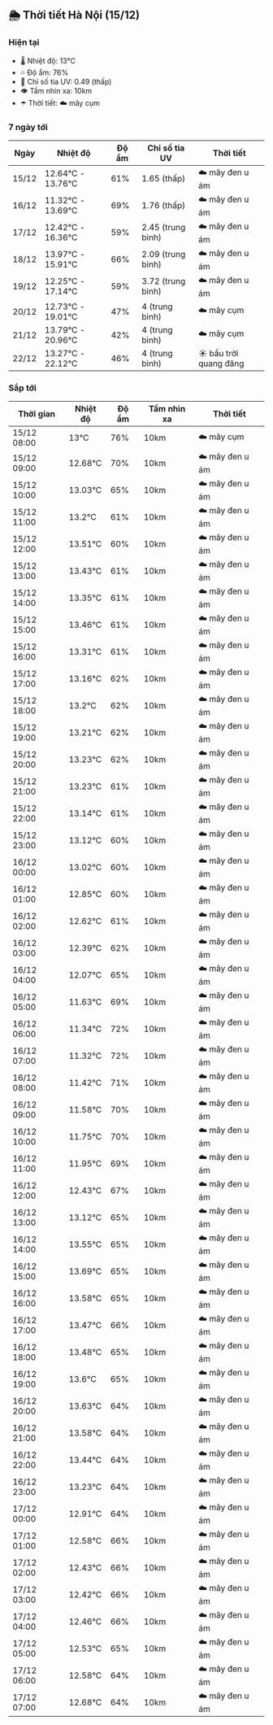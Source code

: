 ## 🌦️ Thời tiết Hà Nội (15/12)

### Hiện tại

- 🌡️ Nhiệt độ: 13℃
- 💦 Độ ẩm: 76%
- 🌟 Chỉ số tia UV: 0.49 (thấp)
- 👁️ Tầm nhìn xa: 10km
- ☂️ Thời tiết: ☁️ mây cụm

### 7 ngày tới

| Ngày | Nhiệt độ | Độ ẩm | Chỉ số tia UV | Thời tiết |
| --- | --- | --- | --- | --- |
| 15/12 | 12.64℃ - 13.76℃ | 61% | 1.65 (thấp) | ☁️ mây đen u ám |
| 16/12 | 11.32℃ - 13.69℃ | 69% | 1.76 (thấp) | ☁️ mây đen u ám |
| 17/12 | 12.42℃ - 16.36℃ | 59% | 2.45 (trung bình) | ☁️ mây đen u ám |
| 18/12 | 13.97℃ - 15.91℃ | 66% | 2.09 (trung bình) | ☁️ mây đen u ám |
| 19/12 | 12.25℃ - 17.14℃ | 59% | 3.72 (trung bình) | ☁️ mây đen u ám |
| 20/12 | 12.73℃ - 19.01℃ | 47% | 4 (trung bình) | ☁️ mây cụm |
| 21/12 | 13.79℃ - 20.96℃ | 42% | 4 (trung bình) | ☁️ mây cụm |
| 22/12 | 13.27℃ - 22.12℃ | 46% | 4 (trung bình) | ☀️ bầu trời quang đãng |

### Sắp tới

| Thời gian | Nhiệt độ | Độ ẩm | Tầm nhìn xa | Thời tiết |
| --- | --- | --- | --- | --- |
| 15/12 08:00 | 13℃ | 76% | 10km | ☁️ mây cụm |
| 15/12 09:00 | 12.68℃ | 70% | 10km | ☁️ mây đen u ám |
| 15/12 10:00 | 13.03℃ | 65% | 10km | ☁️ mây đen u ám |
| 15/12 11:00 | 13.2℃ | 61% | 10km | ☁️ mây đen u ám |
| 15/12 12:00 | 13.51℃ | 60% | 10km | ☁️ mây đen u ám |
| 15/12 13:00 | 13.43℃ | 61% | 10km | ☁️ mây đen u ám |
| 15/12 14:00 | 13.35℃ | 61% | 10km | ☁️ mây đen u ám |
| 15/12 15:00 | 13.46℃ | 61% | 10km | ☁️ mây đen u ám |
| 15/12 16:00 | 13.31℃ | 61% | 10km | ☁️ mây đen u ám |
| 15/12 17:00 | 13.16℃ | 62% | 10km | ☁️ mây đen u ám |
| 15/12 18:00 | 13.2℃ | 62% | 10km | ☁️ mây đen u ám |
| 15/12 19:00 | 13.21℃ | 62% | 10km | ☁️ mây đen u ám |
| 15/12 20:00 | 13.23℃ | 62% | 10km | ☁️ mây đen u ám |
| 15/12 21:00 | 13.23℃ | 61% | 10km | ☁️ mây đen u ám |
| 15/12 22:00 | 13.14℃ | 61% | 10km | ☁️ mây đen u ám |
| 15/12 23:00 | 13.12℃ | 60% | 10km | ☁️ mây đen u ám |
| 16/12 00:00 | 13.02℃ | 60% | 10km | ☁️ mây đen u ám |
| 16/12 01:00 | 12.85℃ | 60% | 10km | ☁️ mây đen u ám |
| 16/12 02:00 | 12.62℃ | 61% | 10km | ☁️ mây đen u ám |
| 16/12 03:00 | 12.39℃ | 62% | 10km | ☁️ mây đen u ám |
| 16/12 04:00 | 12.07℃ | 65% | 10km | ☁️ mây đen u ám |
| 16/12 05:00 | 11.63℃ | 69% | 10km | ☁️ mây đen u ám |
| 16/12 06:00 | 11.34℃ | 72% | 10km | ☁️ mây đen u ám |
| 16/12 07:00 | 11.32℃ | 72% | 10km | ☁️ mây đen u ám |
| 16/12 08:00 | 11.42℃ | 71% | 10km | ☁️ mây đen u ám |
| 16/12 09:00 | 11.58℃ | 70% | 10km | ☁️ mây đen u ám |
| 16/12 10:00 | 11.75℃ | 70% | 10km | ☁️ mây đen u ám |
| 16/12 11:00 | 11.95℃ | 69% | 10km | ☁️ mây đen u ám |
| 16/12 12:00 | 12.43℃ | 67% | 10km | ☁️ mây đen u ám |
| 16/12 13:00 | 13.12℃ | 65% | 10km | ☁️ mây đen u ám |
| 16/12 14:00 | 13.55℃ | 65% | 10km | ☁️ mây đen u ám |
| 16/12 15:00 | 13.69℃ | 65% | 10km | ☁️ mây đen u ám |
| 16/12 16:00 | 13.58℃ | 65% | 10km | ☁️ mây đen u ám |
| 16/12 17:00 | 13.47℃ | 66% | 10km | ☁️ mây đen u ám |
| 16/12 18:00 | 13.48℃ | 65% | 10km | ☁️ mây đen u ám |
| 16/12 19:00 | 13.6℃ | 65% | 10km | ☁️ mây đen u ám |
| 16/12 20:00 | 13.63℃ | 64% | 10km | ☁️ mây đen u ám |
| 16/12 21:00 | 13.58℃ | 64% | 10km | ☁️ mây đen u ám |
| 16/12 22:00 | 13.44℃ | 64% | 10km | ☁️ mây đen u ám |
| 16/12 23:00 | 13.23℃ | 64% | 10km | ☁️ mây đen u ám |
| 17/12 00:00 | 12.91℃ | 64% | 10km | ☁️ mây đen u ám |
| 17/12 01:00 | 12.58℃ | 66% | 10km | ☁️ mây đen u ám |
| 17/12 02:00 | 12.43℃ | 66% | 10km | ☁️ mây đen u ám |
| 17/12 03:00 | 12.42℃ | 66% | 10km | ☁️ mây đen u ám |
| 17/12 04:00 | 12.46℃ | 66% | 10km | ☁️ mây đen u ám |
| 17/12 05:00 | 12.53℃ | 65% | 10km | ☁️ mây đen u ám |
| 17/12 06:00 | 12.58℃ | 64% | 10km | ☁️ mây đen u ám |
| 17/12 07:00 | 12.68℃ | 64% | 10km | ☁️ mây đen u ám |
